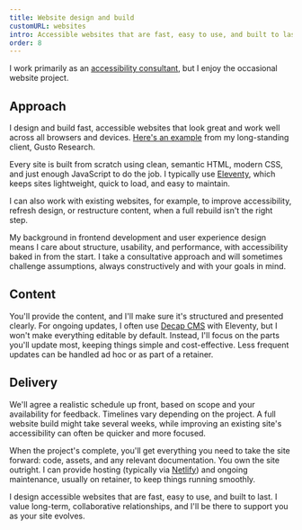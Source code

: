 ```yaml
---
title: Website design and build
customURL: websites
intro: Accessible websites that are fast, easy to use, and built to last; thoughtfully designed to be both clear and delightful.
order: 8
---
```


I work primarily as an [accessibility consultant](/approaches/consultancy), but I enjoy the occasional website project.


## Approach

I design and build fast, accessible websites that look great and work well across all browsers and devices. [Here's an example](/portfolio/making-a-website-accessible) from my long-standing client, Gusto Research.

Every site is built from scratch using clean, semantic HTML, modern CSS, and just enough JavaScript to do the job. I typically use [Eleventy](https://www.11ty.dev/), which keeps sites lightweight, quick to load, and easy to maintain.

I can also work with existing websites, for example, to improve accessibility, refresh design, or restructure content, when a full rebuild isn't the right step.

My background in frontend development and user experience design means I care about structure, usability, and performance, with accessibility baked in from the start. I take a consultative approach and will sometimes challenge assumptions, always constructively and with your goals in mind.


## Content

You'll provide the content, and I'll make sure it's structured and presented clearly. For ongoing updates, I often use [Decap CMS](https://decapcms.org) with Eleventy, but I won't make everything editable by default. Instead, I'll focus on the parts you'll update most, keeping things simple and cost-effective. Less frequent updates can be handled ad hoc or as part of a retainer.


## Delivery

We'll agree a realistic schedule up front, based on scope and your availability for feedback. Timelines vary depending on the project. A full website build might take several weeks, while improving an existing site's accessibility can often be quicker and more focused.

When the project's complete, you'll get everything you need to take the site forward: code, assets, and any relevant documentation. You own the site outright. I can provide hosting (typically via [Netlify](https://www.netlify.com)) and ongoing maintenance, usually on retainer, to keep things running smoothly.

I design accessible websites that are fast, easy to use, and built to last. I value long-term, collaborative relationships, and I'll be there to support you as your site evolves.
